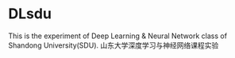 # DLsdu
This is the experiment of Deep Learning & Neural Network class of Shandong University(SDU).
山东大学深度学习与神经网络课程实验
